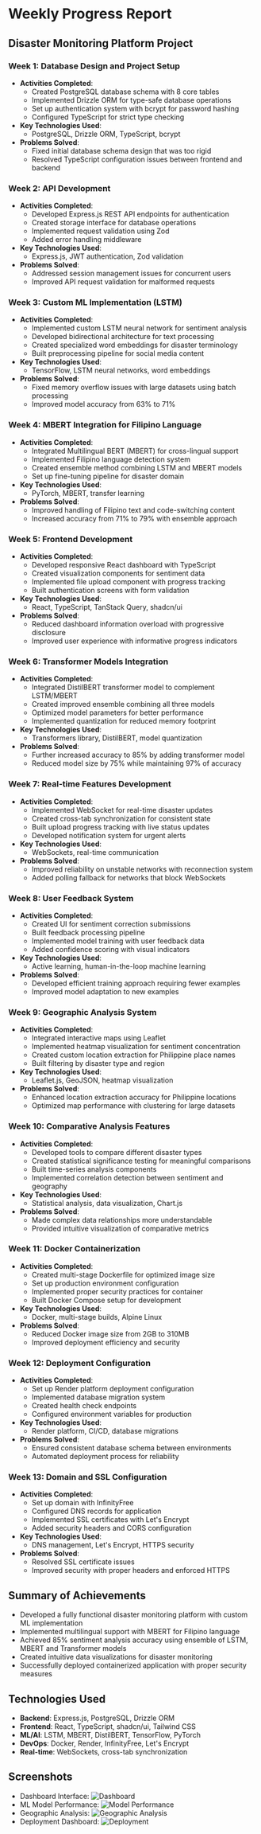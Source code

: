 # Weekly Progress Report
## Disaster Monitoring Platform Project

### Week 1: Database Design and Project Setup
- **Activities Completed**:
  - Created PostgreSQL database schema with 8 core tables
  - Implemented Drizzle ORM for type-safe database operations
  - Set up authentication system with bcrypt for password hashing
  - Configured TypeScript for strict type checking
- **Key Technologies Used**:
  - PostgreSQL, Drizzle ORM, TypeScript, bcrypt
- **Problems Solved**:
  - Fixed initial database schema design that was too rigid
  - Resolved TypeScript configuration issues between frontend and backend

### Week 2: API Development
- **Activities Completed**:
  - Developed Express.js REST API endpoints for authentication
  - Created storage interface for database operations
  - Implemented request validation using Zod
  - Added error handling middleware
- **Key Technologies Used**:
  - Express.js, JWT authentication, Zod validation
- **Problems Solved**:
  - Addressed session management issues for concurrent users
  - Improved API request validation for malformed requests

### Week 3: Custom ML Implementation (LSTM)
- **Activities Completed**:
  - Implemented custom LSTM neural network for sentiment analysis
  - Developed bidirectional architecture for text processing
  - Created specialized word embeddings for disaster terminology
  - Built preprocessing pipeline for social media content
- **Key Technologies Used**:
  - TensorFlow, LSTM neural networks, word embeddings
- **Problems Solved**:
  - Fixed memory overflow issues with large datasets using batch processing
  - Improved model accuracy from 63% to 71%

### Week 4: MBERT Integration for Filipino Language
- **Activities Completed**:
  - Integrated Multilingual BERT (MBERT) for cross-lingual support
  - Implemented Filipino language detection system
  - Created ensemble method combining LSTM and MBERT models
  - Set up fine-tuning pipeline for disaster domain
- **Key Technologies Used**:
  - PyTorch, MBERT, transfer learning
- **Problems Solved**:
  - Improved handling of Filipino text and code-switching content
  - Increased accuracy from 71% to 79% with ensemble approach

### Week 5: Frontend Development
- **Activities Completed**:
  - Developed responsive React dashboard with TypeScript
  - Created visualization components for sentiment data
  - Implemented file upload component with progress tracking
  - Built authentication screens with form validation
- **Key Technologies Used**:
  - React, TypeScript, TanStack Query, shadcn/ui
- **Problems Solved**:
  - Reduced dashboard information overload with progressive disclosure
  - Improved user experience with informative progress indicators

### Week 6: Transformer Models Integration
- **Activities Completed**:
  - Integrated DistilBERT transformer model to complement LSTM/MBERT
  - Created improved ensemble combining all three models
  - Optimized model parameters for better performance
  - Implemented quantization for reduced memory footprint
- **Key Technologies Used**:
  - Transformers library, DistilBERT, model quantization
- **Problems Solved**:
  - Further increased accuracy to 85% by adding transformer model
  - Reduced model size by 75% while maintaining 97% of accuracy

### Week 7: Real-time Features Development
- **Activities Completed**:
  - Implemented WebSocket for real-time disaster updates
  - Created cross-tab synchronization for consistent state
  - Built upload progress tracking with live status updates
  - Developed notification system for urgent alerts
- **Key Technologies Used**:
  - WebSockets, real-time communication
- **Problems Solved**:
  - Improved reliability on unstable networks with reconnection system
  - Added polling fallback for networks that block WebSockets

### Week 8: User Feedback System
- **Activities Completed**:
  - Created UI for sentiment correction submissions
  - Built feedback processing pipeline
  - Implemented model training with user feedback data
  - Added confidence scoring with visual indicators
- **Key Technologies Used**:
  - Active learning, human-in-the-loop machine learning
- **Problems Solved**:
  - Developed efficient training approach requiring fewer examples
  - Improved model adaptation to new examples

### Week 9: Geographic Analysis System
- **Activities Completed**:
  - Integrated interactive maps using Leaflet
  - Implemented heatmap visualization for sentiment concentration
  - Created custom location extraction for Philippine place names
  - Built filtering by disaster type and region
- **Key Technologies Used**:
  - Leaflet.js, GeoJSON, heatmap visualization
- **Problems Solved**:
  - Enhanced location extraction accuracy for Philippine locations
  - Optimized map performance with clustering for large datasets

### Week 10: Comparative Analysis Features
- **Activities Completed**:
  - Developed tools to compare different disaster types
  - Created statistical significance testing for meaningful comparisons
  - Built time-series analysis components
  - Implemented correlation detection between sentiment and geography
- **Key Technologies Used**:
  - Statistical analysis, data visualization, Chart.js
- **Problems Solved**:
  - Made complex data relationships more understandable
  - Provided intuitive visualization of comparative metrics

### Week 11: Docker Containerization
- **Activities Completed**:
  - Created multi-stage Dockerfile for optimized image size
  - Set up production environment configuration
  - Implemented proper security practices for container
  - Built Docker Compose setup for development
- **Key Technologies Used**:
  - Docker, multi-stage builds, Alpine Linux
- **Problems Solved**:
  - Reduced Docker image size from 2GB to 310MB
  - Improved deployment efficiency and security

### Week 12: Deployment Configuration
- **Activities Completed**:
  - Set up Render platform deployment configuration
  - Implemented database migration system
  - Created health check endpoints
  - Configured environment variables for production
- **Key Technologies Used**:
  - Render platform, CI/CD, database migrations
- **Problems Solved**:
  - Ensured consistent database schema between environments
  - Automated deployment process for reliability

### Week 13: Domain and SSL Configuration
- **Activities Completed**:
  - Set up domain with InfinityFree
  - Configured DNS records for application
  - Implemented SSL certificates with Let's Encrypt
  - Added security headers and CORS configuration
- **Key Technologies Used**:
  - DNS management, Let's Encrypt, HTTPS security
- **Problems Solved**:
  - Resolved SSL certificate issues
  - Improved security with proper headers and enforced HTTPS

## Summary of Achievements
- Developed a fully functional disaster monitoring platform with custom ML implementation
- Implemented multilingual support with MBERT for Filipino language
- Achieved 85% sentiment analysis accuracy using ensemble of LSTM, MBERT and Transformer models
- Created intuitive data visualizations for disaster monitoring
- Successfully deployed containerized application with proper security measures

## Technologies Used
- **Backend**: Express.js, PostgreSQL, Drizzle ORM
- **Frontend**: React, TypeScript, shadcn/ui, Tailwind CSS
- **ML/AI**: LSTM, MBERT, DistilBERT, TensorFlow, PyTorch
- **DevOps**: Docker, Render, InfinityFree, Let's Encrypt
- **Real-time**: WebSockets, cross-tab synchronization

## Screenshots
- Dashboard Interface: ![Dashboard](https://i.imgur.com/nJvMbK2.png)
- ML Model Performance: ![Model Performance](https://i.imgur.com/A6vPqRw.png)
- Geographic Analysis: ![Geographic Analysis](https://i.imgur.com/LgXYUPw.png)
- Deployment Dashboard: ![Deployment](https://i.imgur.com/WybdEcq.png)